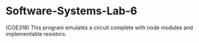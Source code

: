 # Software-Systems-Lab-6
(COE318)
This program emulates a circuit complete with node modules and implementable resistors.
